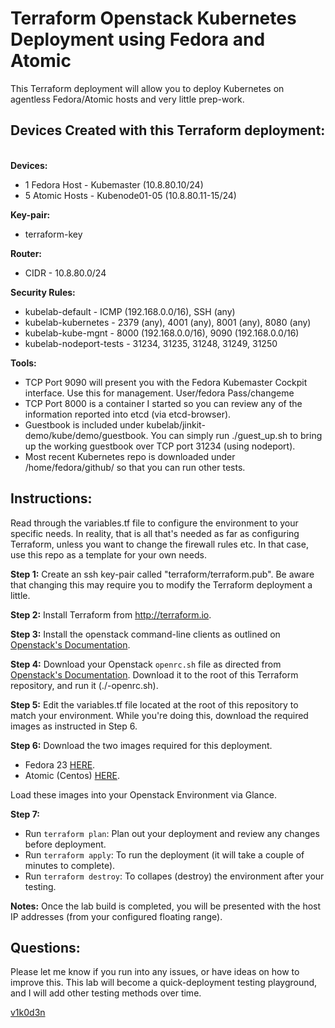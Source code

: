 # Terraform Openstack Kubernetes Deployment using Fedora and Atomic

This Terraform deployment will allow you to deploy Kubernetes on agentless Fedora/Atomic hosts and very little prep-work.

## Devices Created with this Terraform deployment:

<br>**Devices:**

* 1 Fedora Host - Kubemaster (10.8.80.10/24)
* 5 Atomic Hosts - Kubenode01-05 (10.8.80.11-15/24)

**Key-pair:**

* terraform-key

**Router:**

* CIDR - 10.8.80.0/24

**Security Rules:**

* kubelab-default - ICMP (192.168.0.0/16), SSH (any)
* kubelab-kubernetes - 2379 (any), 4001 (any), 8001 (any), 8080 (any)
* kubelab-kube-mgnt - 8000 (192.168.0.0/16), 9090 (192.168.0.0/16)
* kubelab-nodeport-tests - 31234, 31235, 31248, 31249, 31250

**Tools:**

* TCP Port 9090 will present you with the Fedora Kubemaster Cockpit interface. Use this for management. User/fedora Pass/changeme
* TCP Port 8000 is a container I started so you can review any of the information reported into etcd (via etcd-browser).
* Guestbook is included under kubelab/jinkit-demo/kube/demo/guestbook. You can simply run ./guest_up.sh to bring up the working guestbook over TCP port 31234 (using nodeport).
* Most recent Kubernetes repo is downloaded under /home/fedora/github/ so that you can run other tests.

## Instructions:

Read through the variables.tf file to configure the environment to your specific needs. In reality, that is all that's needed as far as configuring Terraform, unless you want to change the firewall rules etc. In that case, use this repo as a template for your own needs.

**Step 1:**
Create an ssh key-pair called "terraform/terraform.pub". Be aware that changing this may require you to modify the Terraform deployment a little.

**Step 2:**
Install Terraform from http://terraform.io.

**Step 3:**
Install the openstack command-line clients as outlined on [Openstack's Documentation](http://docs.openstack.org/user-guide/common/cli_install_openstack_command_line_clients.html).

**Step 4:**
Download your Openstack `openrc.sh` file as directed from [Openstack's Documentation](http://docs.openstack.org/cli-reference/content/cli_openrc.html). Download it to the root of this Terraform repository, and run it (./<TENANT>-openrc.sh).

**Step 5:**
Edit the variables.tf file located at the root of this repository to match your environment. While you're doing this, download the required images as instructed in Step 6.

**Step 6:** Download the two images required for this deployment.

* Fedora 23 [HERE](https://download.fedoraproject.org/pub/fedora/linux/releases/test/23_Beta/Cloud/x86_64/Images/Fedora-Cloud-Base-23_Beta-20150915.x86_64.qcow2).
* Atomic (Centos) [HERE](http://cloud.centos.org/centos/7/atomic/images/CentOS-Atomic-Host-7.20151001-GenericCloud.qcow2).

Load these images into your Openstack Environment via Glance.

**Step 7:**

* Run `terraform plan`: Plan out your deployment and review any changes before deployment.
* Run `terraform apply`: To run the deployment (it will take a couple of minutes to complete).
* Run `terraform destroy`: To collapes (destroy) the environment after your testing.

**Notes:**
Once the lab build is completed, you will be presented with the host IP addresses (from your configured floating range).

## Questions:

Please let me know if you run into any issues, or have ideas on how to improve this. This lab will become a quick-deployment testing playground, and I will add other testing methods over time.

[v1k0d3n](http://www.jinkit.com/)
